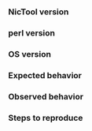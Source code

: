 ### NicTool version

### perl version

### OS version

### Expected behavior

### Observed behavior

### Steps to reproduce
